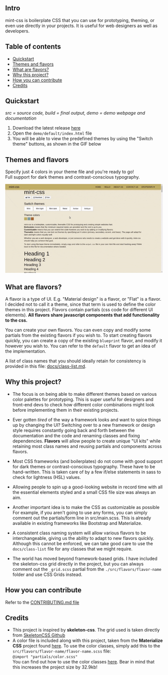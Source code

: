 ## Intro
mint-css is boilerplate CSS that you can use for prototyping, theming, or even use directly in your projects. 
It is useful for web designers as well as developers.

## Table of contents

* [Quickstart](#quickstart)
* [Themes and flavors](#themes-and-flavors)
* [What are flavors?](#what-are-flavors)
* [Why this project?](#why-this-project)
* [How you can contribute](#how-you-can-contribute)
* [Credits](#credits)

## Quickstart
*src = source code, build = final output, demo = demo webpage and documentation*
1. Download the latest release [here](https://github.com/Saunved/mint-css/releases)
2. Open the ```demo/default/index.html``` file
3. You will be able to view the predefined themes by using the "Switch theme" buttons, as shown in the GIF below

## Themes and flavors

Specify just 4 colors in your theme file and you're ready to go!  
Full support for dark themes and contrast-conscious typography.  

![alt text](./themes_ui.gif "Themes GIF")

## What are flavors?
A flavor is a type of UI. E.g. "Material design" is a flavor, or "Flat" is a flavor. I decided not to call it a theme, since that term is used to define the color themes in this project. Flavors contain partials (css code for different UI elements). **All flavors share javascript components that add functionality to the css.**

You can create your own flavors. You can even copy and modify some partials from the existing flavors if you wish to. To start creating flavors quickly, you can create a copy of the existing ```blueprint``` flavor, and modify it however you wish to. You can refer to the ```default``` flavor to get an idea of the implementation.

A list of class names that you should ideally retain for consistency is provided in this file: [docs/class-list.md](./docs/class-list.md).

## Why this project?
* The focus is on being able to make different themes based on various color palettes for prototyping. This is super useful for designers and front-end devs to check how different color combinations might look before implementing them in their existing projects.

* Ever gotten *tired* of the way a framework looks and want to spice things up by changing the UI? Switching over to a new framework or design style requires constantly going back and forth between the documentation and the code and renaming classes and fixing dependencies. **Flavors** will allow people to create unique "UI kits" while retaining most class names and reusing partials and components across flavors.

* Most CSS frameworks (and boilerplates) do not come with good support for dark themes or contrast-conscious typography. These have to be hand-written. This is taken care of by a few if/else statements in sass to check for lightness (HSL) values.

* Allowing people to spin up a good-looking website in record time with all the essential elements styled and a small CSS file size was always an aim.

* Another important idea is to make the CSS as customizable as possible For example, if you aren't going to use any forms, you can simply comment out the partials/form line in src/main.scss. This is already available in existing frameworks like Bootstrap and Materialize.

* A consistent class naming system will allow various flavors to be interchangeable, giving us the ability to adapt to new flavors quickly. Although this cannot be enforced, we can take good care to use the ```docs/class-list``` file for any classes that we might require.

* The world has moved beyond framework-based grids. I have included the skeleton-css grid directly in the project, but you can always comment out the ```_grid.scss``` partial from the ```./src/flavors/flavor-name``` folder and use CSS Grids instead.

## How you can contribute
Refer to the [CONTRIBUTING.md file](https://github.com/Saunved/mint-css/blob/master/CONTRIBUTING.md)

## Credits
* This project is inspired by **skeleton-css**. The grid used is taken directly from [SkeletonCSS Github](https://github.com/dhg/Skeleton.)
* A color file is included along with this project, taken from the **Materialize CSS** project found [here](https://github.com/Dogfalo/materialize). To use the color classes, simply add this to the ```src/flavors/flavor-name/flavor-name.scss``` file:  
```@import "partials/color.scss"```  
You can find out how to use the color classes [here](https://materializecss.com/color.html).
Bear in mind that this increases the project size by 32.9kb!
